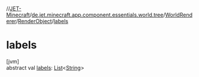 //[JET-Minecraft](../../../../index.md)/[de.jet.minecraft.app.component.essentials.world.tree](../../index.md)/[WorldRenderer](../index.md)/[RenderObject](index.md)/[labels](labels.md)

# labels

[jvm]\
abstract val [labels](labels.md): [List](https://kotlinlang.org/api/latest/jvm/stdlib/kotlin.collections/-list/index.html)&lt;[String](https://kotlinlang.org/api/latest/jvm/stdlib/kotlin/-string/index.html)&gt;
